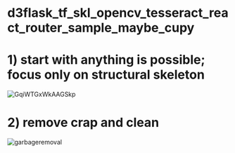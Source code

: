 # d3flask_tf_skl_opencv_tesseract_react_router_sample_maybe_cupy

# 1) start with anything is possible; focus only on structural skeleton

![GqiWTGxWkAAGSkp](https://github.com/user-attachments/assets/751850a1-914c-4878-8e79-66c77b728ae3)

# 2) remove crap and clean 

![garbageremoval](https://github.com/user-attachments/assets/35060f52-c2ee-403a-afd8-85352a026a24)
